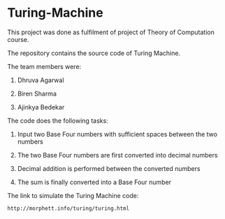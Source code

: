# Turing-Machine

This project was done as fulfilment of project of Theory of Computation course.

The repository contains the source code of Turing Machine.

The team members were:

1. Dhruva Agarwal

2. Biren Sharma

3. Ajinkya Bedekar

The code does the following tasks:

1. Input two Base Four numbers with sufficient spaces between the two numbers

2. The two Base Four numbers are first converted into decimal numbers

3. Decimal addition is performed between the converted numbers

4. The sum is finally converted into a Base Four number

The link to simulate the Turing Machine code:

    http://morphett.info/turing/turing.html
